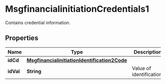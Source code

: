 

# MsgfinancialinitiationCredentials1

Contains credential information.
## Properties

Name | Type | Description | Notes
------------ | ------------- | ------------- | -------------
**idCd** | [**MsgfinancialinitiationIdentification2Code**](MsgfinancialinitiationIdentification2Code.md) |  |  [optional]
**idVal** | **String** | Value of identification. |  [optional]



